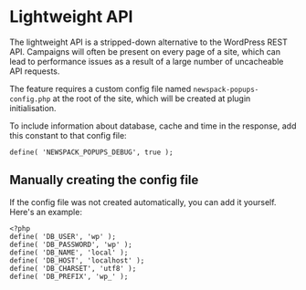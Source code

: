 # Lightweight API

The lightweight API is a stripped-down alternative to the WordPress REST API. Campaigns will often be present on every page of a site, which can lead to performance issues as a result of a large number of uncacheable API requests.

The feature requires a custom config file named `newspack-popups-config.php` at the root of the site, which will be created at plugin initialisation.

To include information about database, cache and time in the response, add this constant to that config file:

```
define( 'NEWSPACK_POPUPS_DEBUG', true );
```

## Manually creating the config file

If the config file was not created automatically, you can add it yourself. Here's an example:

```
<?php
define( 'DB_USER', 'wp' );
define( 'DB_PASSWORD', 'wp' );
define( 'DB_NAME', 'local' );
define( 'DB_HOST', 'localhost' );
define( 'DB_CHARSET', 'utf8' );
define( 'DB_PREFIX', 'wp_' );
```
